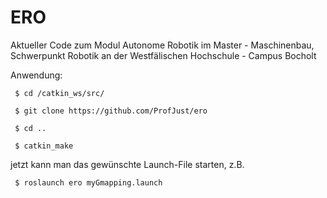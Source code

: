 # ERO
Aktueller Code zum Modul Autonome Robotik im Master - Maschinenbau, Schwerpunkt Robotik an der Westfälischen Hochschule - Campus Bocholt 

Anwendung:

     $ cd /catkin_ws/src/

     $ git clone https://github.com/ProfJust/ero

     $ cd ..

     $ catkin_make


jetzt kann man das gewünschte Launch-File starten, z.B. 

     $ roslaunch ero myGmapping.launch
